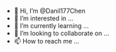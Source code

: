 - 👋 Hi, I’m @Danil177Chen
- 👀 I’m interested in ...
- 🌱 I’m currently learning ...
- 💞️ I’m looking to collaborate on ...
- 📫 How to reach me ...

<!---
Danil177Chen/Danil177Chen is a ✨ special ✨ repository because its `README.md` (this file) appears on your GitHub profile.
You can click the Preview link to take a look at your changes.
--->
